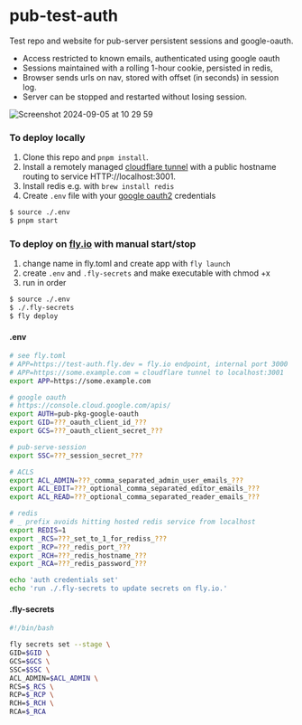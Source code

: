 # pub-test-auth

Test repo and website for pub-server persistent sessions and google-oauth.

- Access restricted to known emails, authenticated using google oauth
- Sessions maintained with a rolling 1-hour cookie, persisted in redis,
- Browser sends urls on nav, stored with offset (in seconds) in session log.
- Server can be stopped and restarted without losing session.

![Screenshot 2024-09-05 at 10 29 59](https://github.com/user-attachments/assets/61397bc2-c0e3-4dc7-aea4-f0dd803b76b6)

### To deploy locally

1. Clone this repo and `pnpm install`.
1. Install a remotely managed [cloudflare tunnel](https://developers.cloudflare.com/cloudflare-one/connections/connect-networks/configure-tunnels/remote-management/) with a public hostname routing to service HTTP://localhost:3001.
2. Install redis e.g. with `brew install redis`
3. Create `.env` file with your [google oauth2](https://console.cloud.google.com/apis/credentials) credentials

```sh
$ source ./.env
$ pnpm start
```

### To deploy on [fly.io](https://fly.io/) with manual start/stop

1. change name in fly.toml and create app with `fly launch`
2. create `.env` and `.fly-secrets` and make executable with chmod +x
3. run in order

```sh
$ source ./.env
$ ./.fly-secrets
$ fly deploy
```

#### .env
```sh
# see fly.toml
# APP=https://test-auth.fly.dev = fly.io endpoint, internal port 3000
# APP=https://some.example.com = cloudflare tunnel to localhost:3001
export APP=https://some.example.com

# google oauth
# https://console.cloud.google.com/apis/
export AUTH=pub-pkg-google-oauth
export GID=???_oauth_client_id_???
export GCS=???_oauth_client_secret_???

# pub-serve-session
export SSC=???_session_secret_???

# ACLS
export ACL_ADMIN=???_comma_separated_admin_user_emails_???
export ACL_EDIT=???_optional_comma_separated_editor_emails_???
export ACL_READ=???_optional_comma_separated_reader_emails_???

# redis
# _ prefix avoids hitting hosted redis service from localhost
export REDIS=1
export _RCS=???_set_to_1_for_rediss_???
export _RCP=???_redis_port_???
export _RCH=???_redis_hostname_???
export _RCA=???_redis_password_???

echo 'auth credentials set'
echo 'run ./.fly-secrets to update secrets on fly.io.'
```

#### .fly-secrets
```sh
#!/bin/bash

fly secrets set --stage \
GID=$GID \
GCS=$GCS \
SSC=$SSC \
ACL_ADMIN=$ACL_ADMIN \
RCS=$_RCS \
RCP=$_RCP \
RCH=$_RCH \
RCA=$_RCA
```

